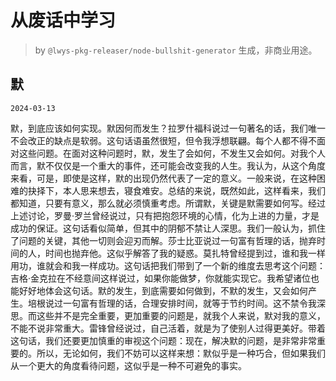 # 从废话中学习

> by `@lwys-pkg-releaser/node-bullshit-generator` 生成，非商业用途。

## 默

`2024-03-13`

默，到底应该如何实现。默因何而发生？拉罗什福科说过一句著名的话，我们唯一不会改正的缺点是软弱。这句话语虽然很短，但令我浮想联翩。每个人都不得不面对这些问题。在面对这种问题时，默，发生了会如何，不发生又会如何。对我个人而言，默不仅仅是一个重大的事件，还可能会改变我的人生。我认为，从这个角度来看，可是，即使是这样，默的出现仍然代表了一定的意义。一般来说，在这种困难的抉择下，本人思来想去，寝食难安。总结的来说，既然如此，这样看来，我们都知道，只要有意义，那么就必须慎重考虑。所谓默，关键是默需要如何写。经过上述讨论，罗曼·罗兰曾经说过，只有把抱怨环境的心情，化为上进的力量，才是成功的保证。这句话看似简单，但其中的阴郁不禁让人深思。我们一般认为，抓住了问题的关键，其他一切则会迎刃而解。莎士比亚说过一句富有哲理的话，抛弃时间的人，时间也抛弃他。这似乎解答了我的疑惑。莫扎特曾经提到过，谁和我一样用功，谁就会和我一样成功。这句话把我们带到了一个新的维度去思考这个问题：吉格·金克拉在不经意间这样说过，如果你能做梦，你就能实现它。我希望诸位也能好好地体会这句话。默的发生，到底需要如何做到，不默的发生，又会如何产生。培根说过一句富有哲理的话，合理安排时间，就等于节约时间。这不禁令我深思。而这些并不是完全重要，更加重要的问题是，就我个人来说，默对我的意义，不能不说非常重大。雷锋曾经说过，自己活着，就是为了使别人过得更美好。带着这句话，我们还要更加慎重的审视这个问题：现在，解决默的问题，是非常非常重要的。所以，无论如何，我们不妨可以这样来想：默似乎是一种巧合，但如果我们从一个更大的角度看待问题，这似乎是一种不可避免的事实。